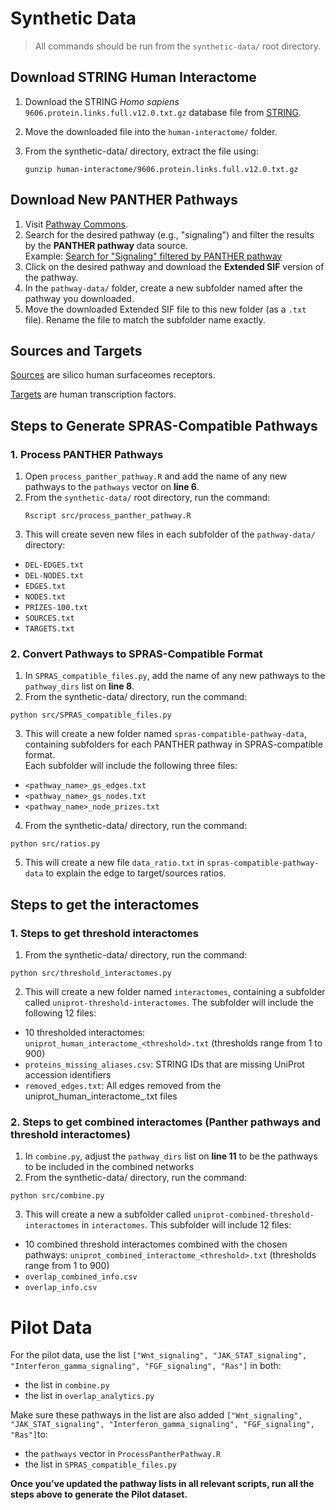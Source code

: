 # Synthetic Data

> All commands should be run from the `synthetic-data/` root directory.

## Download STRING Human Interactome
1. Download the STRING *Homo sapiens* `9606.protein.links.full.v12.0.txt.gz` database file from [STRING](https://string-db.org/cgi/download?sessionId=bL9sRTdIaUEt&species_text=Homo+sapiens&settings_expanded=0&min_download_score=0&filter_redundant_pairs=0&delimiter_type=txt).
2. Move the downloaded file into the `human-interactome/` folder.
3. From the synthetic-data/ directory, extract the file using:

   ```
   gunzip human-interactome/9606.protein.links.full.v12.0.txt.gz
   ```

## Download New PANTHER Pathways
1. Visit [Pathway Commons](https://www.pathwaycommons.org/).
2. Search for the desired pathway (e.g., "signaling") and filter the results by the **PANTHER pathway** data source.  
   Example: [Search for "Signaling" filtered by PANTHER pathway](https://apps.pathwaycommons.org/search?datasource=panther&q=Signaling&type=Pathway)
3. Click on the desired pathway and download the **Extended SIF** version of the pathway.
4. In the `pathway-data/` folder, create a new subfolder named after the pathway you downloaded.
5. Move the downloaded Extended SIF file to this new folder (as a `.txt` file). Rename the file to match the subfolder name exactly.

## Sources and Targets

[Sources](https://www.pnas.org/doi/full/10.1073/pnas.1808790115) are silico human surfaceomes receptors.

[Targets](https://academic.oup.com/nar/article/51/D1/D39/6765312) are human transcription factors. 

## Steps to Generate SPRAS-Compatible Pathways

### 1. Process PANTHER Pathways

1. Open `process_panther_pathway.R` and add the name of any new pathways to the `pathways` vector on **line 6**.
2. From the `synthetic-data/` root directory, run the command:
   ```
   Rscript src/process_panther_pathway.R
   ```
3. This will create seven new files in each subfolder of the `pathway-data/` directory:
- `DEL-EDGES.txt`
- `DEL-NODES.txt`
- `EDGES.txt`
- `NODES.txt`
- `PRIZES-100.txt`
- `SOURCES.txt`
- `TARGETS.txt`

### 2. Convert Pathways to SPRAS-Compatible Format
1.	In `SPRAS_compatible_files.py`, add the name of any new pathways to the `pathway_dirs` list on **line 8**.
2.	From the synthetic-data/ directory, run the command:
```
python src/SPRAS_compatible_files.py
```
3. This will create a new folder named `spras-compatible-pathway-data`, containing subfolders for each PANTHER pathway in SPRAS-compatible format.  
Each subfolder will include the following three files:
- `<pathway_name>_gs_edges.txt`
- `<pathway_name>_gs_nodes.txt`
- `<pathway_name>_node_prizes.txt`

4. From the synthetic-data/ directory, run the command:
```
python src/ratios.py
```
5. This will create a new file `data_ratio.txt` in `spras-compatible-pathway-data` to explain the edge to target/sources ratios.

## Steps to get the interactomes
### 1. Steps to get threshold interactomes
1. From the synthetic-data/ directory, run the command:
```
python src/threshold_interactomes.py
```
2.	This will create a new folder named `interactomes`, containing a subfolder called `uniprot-threshold-interactomes`.
The subfolder will include the following 12 files:
- 10 thresholded interactomes: `uniprot_human_interactome_<threshold>.txt` (thresholds range from 1 to 900)
- `proteins_missing_aliases.csv`: STRING IDs that are missing UniProt accession identifiers
- `removed_edges.txt`: All edges removed from the uniprot_human_interactome_<threshold>.txt files

### 2. Steps to get combined interactomes (Panther pathways and threshold interactomes)
1. In `combine.py`, adjust the `pathway_dirs` list on **line 11** to be the pathways to be included in the combined networks
2. From the synthetic-data/ directory, run the command:
```
python src/combine.py
```
3. This will create a new a subfolder called `uniprot-combined-threshold-interactomes` in `interactomes`.
This subfolder will include 12 files:
- 10 combined threshold interactomes combined with the chosen pathways: `uniprot_combined_interactome_<threshold>.txt` (thresholds range from 1 to 900)
- `overlap_combined_info.csv`
- `overlap_info.csv`

# Pilot Data
For the pilot data, use the list `["Wnt_signaling", "JAK_STAT_signaling", "Interferon_gamma_signaling", "FGF_signaling", "Ras"]` in both:
- the list in `combine.py`
- the list in `overlap_analytics.py`

Make sure these pathways in the list are also added `["Wnt_signaling", "JAK_STAT_signaling", "Interferon_gamma_signaling", "FGF_signaling", "Ras"]`to:
- the `pathways` vector in `ProcessPantherPathway.R`
- the list in `SPRAS_compatible_files.py`

**Once you’ve updated the pathway lists in all relevant scripts, run all the steps above to generate the Pilot dataset.**